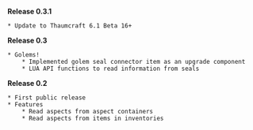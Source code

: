 **Release 0.3.1**

    * Update to Thaumcraft 6.1 Beta 16+

**Release 0.3**

    * Golems!
        * Implemented golem seal connector item as an upgrade component
        * LUA API functions to read information from seals

**Release 0.2**

    * First public release
    * Features
        * Read aspects from aspect containers
        * Read aspects from items in inventories